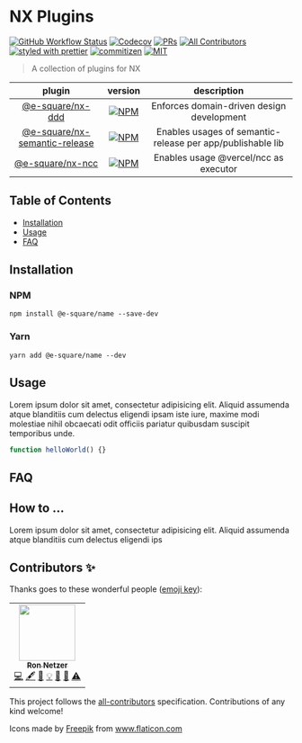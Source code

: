 # NX Plugins

[![GitHub Workflow Status](https://img.shields.io/github/workflow/status/e-square-io/nx-plugins/Main%20Workflow?style=flat-square)](https://github.com/e-square-io/nx-plugins/actions/workflows/main.yml)
[![Codecov](https://img.shields.io/codecov/c/github/e-square-io/nx-plugins?logo=codecov&style=flat-square&token=JR0CGZBPQ5)](https://app.codecov.io/gh/e-square-io/nx-plugins)
[![PRs](https://img.shields.io/badge/PRs-welcome-brightgreen.svg?style=flat-square)](.github/PULL_REQUEST_TEMPLATE.md)
[![All Contributors](https://img.shields.io/badge/all_contributors-1-orange.svg?style=flat-square)](#contributors-)
[![styled with prettier](https://img.shields.io/badge/styled_with-prettier-ff69b4.svg?style=flat-square)](https://github.com/prettier/prettier)
[![commitizen](https://img.shields.io/badge/commitizen-friendly-brightgreen.svg?style=flat-square)](CONTRIBUTING.md#commit-message-format)
[![MIT](https://img.shields.io/packagist/l/doctrine/orm.svg?style=flat-square)](LICENSE)

> A collection of plugins for NX

| plugin | version | description |
|:-------:|:-------:|:-------:|
| [@e-square/nx-ddd] | [![NPM][nx-ddd-badge]][nx-ddd-link] | Enforces domain-driven design development |
| [@e-square/nx-semantic-release] | [![NPM][nx-semantic-release-badge]][nx-semantic-release-link] | Enables usages of semantic-release per app/publishable lib |
| [@e-square/nx-ncc] | [![NPM][nx-ncc-badge]][nx-semantic-release-link] | Enables usage @vercel/ncc as executor |

[@e-square/nx-ddd]: https://github.com/e-square-io/nx-plugins/tree/main/packages/ddd#readme
[nx-ddd-link]: https://www.npmjs.com/package/@e-square/nx-ddd
[nx-ddd-badge]: https://img.shields.io/npm/v/@e-square/nx-ddd?logo=npm&style=flat-square
[@e-square/nx-semantic-release]: https://github.com/e-square-io/nx-plugins/tree/main/packages/semantic-release#readme
[nx-semantic-release-link]: https://www.npmjs.com/package/@e-square/nx-semantic-release
[nx-semantic-release-badge]: https://img.shields.io/npm/v/@e-square/nx-semantic-release?logo=npm&style=flat-square
[@e-square/nx-ncc]: https://github.com/e-square-io/nx-plugins/tree/main/packages/ncc#readme
[nx-ncc-link]: https://www.npmjs.com/package/@e-square/nx-ncc
[nx-ncc-badge]: https://img.shields.io/npm/v/@e-square/nx-ncc?logo=npm&style=flat-square

## Table of Contents

- [Installation](#installation)
- [Usage](#usage)
- [FAQ](#faq)

## Installation

### NPM

`npm install @e-square/name --save-dev`

### Yarn

`yarn add @e-square/name --dev`

## Usage

Lorem ipsum dolor sit amet, consectetur adipisicing elit. Aliquid assumenda atque blanditiis cum delectus eligendi ipsam iste iure, maxime modi molestiae nihil obcaecati odit officiis pariatur quibusdam suscipit temporibus unde.

```ts
function helloWorld() {}
```

## FAQ

## How to ...

Lorem ipsum dolor sit amet, consectetur adipisicing elit. Aliquid assumenda atque blanditiis cum delectus eligendi ips

## Contributors ✨

Thanks goes to these wonderful people ([emoji key](https://allcontributors.org/docs/en/emoji-key)):

<!-- ALL-CONTRIBUTORS-LIST:START - Do not remove or modify this section -->
<!-- prettier-ignore-start -->
<!-- markdownlint-disable -->
<table>
  <tr>
    <td align="center"><a href="https://github.com/ronnetzer"><img src="https://avatars.githubusercontent.com/u/1116785?v=4?s=100" width="100px;" alt=""/><br /><sub><b>Ron Netzer</b></sub></a><br /><a href="https://github.com/ronnetzer/test/commits?author=ronnetzer" title="Code">💻</a> <a href="#content-ronnetzer" title="Content">🖋</a> <a href="https://github.com/ronnetzer/test/commits?author=ronnetzer" title="Documentation">📖</a> <a href="#example-ronnetzer" title="Examples">💡</a> <a href="#ideas-ronnetzer" title="Ideas, Planning, & Feedback">🤔</a> <a href="#maintenance-ronnetzer" title="Maintenance">🚧</a> <a href="https://github.com/ronnetzer/test/commits?author=ronnetzer" title="Tests">⚠️</a></td>
  </tr>
</table>

<!-- markdownlint-restore -->
<!-- prettier-ignore-end -->

<!-- ALL-CONTRIBUTORS-LIST:END -->

This project follows the [all-contributors](https://github.com/all-contributors/all-contributors) specification. Contributions of any kind welcome!

<div>Icons made by <a href="http://www.freepik.com/" title="Freepik">Freepik</a> from <a href="https://www.flaticon.com/" title="Flaticon">www.flaticon.com</a></div>
